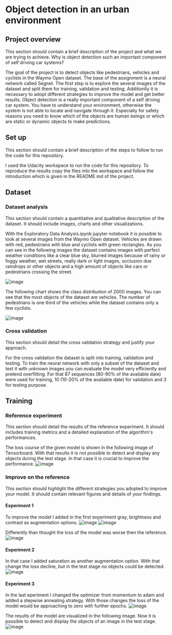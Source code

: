 # Object detection in an urban environment

## Project overview
This section should contain a brief description of the project and what we are trying to achieve. Why is object detection such an important component of self driving car systems?

The goal of the project is to detect objects like pedestrians, vehicles and cyclists in the Waymo Open dataset. The base of the assignment is a neural network called Segnet. The first step is to explore the several images of the dataset and split them for training, validation and testing. Additionlly it is necessary to adopt different strategies to improve the model and get better results.
Object detection is a really important component of a self driving car system. You have to understand your environment, otherwise the system is not able to locate and navigate through it. Especially for safety reasons you need to know which of the objects are human beings or which are static or dynamic objects to make predictions.

## Set up
This section should contain a brief description of the steps to follow to run the code for this repository.

I used the Udacity workspace to run the code for this repository. To reproduce the results copy the files into the workspace and follow the introduction which is given in the README.md of the project.

## Dataset
### Dataset analysis
This section should contain a quantitative and qualitative description of the dataset. It should include images, charts and other visualizations.

With the Exploratory Data Analysis.ipynb jupyter notebook it is possible to look at several images from the Waymo Open dataset. Vehicles are drawn with red, pedestrians with blue and cyclists with green rectangles. As you can see in the following images the dataset contains images with perfect weather conditions like a clear blue sky, blurred images because of rainy or foggy weather, wet streets, really dark or light images, occlusion due raindrops or other objects and a high amount of objects like cars or pedestrians crossing the street.

![image](images/Dataset_1.png)

The following chart shows the class distribution of 2000 images. You can see that the most objects of the dataset are vehicles. The number of pedestrians is one third of the vehicles while the dataset contains only a few cyclists.

![image](images/Numberobjects.png)

### Cross validation
This section should detail the cross validation strategy and justify your approach.

For the cross validation the dataset is split into training, validation and testing. To train the neural network with only a subset of the dataset and test it with unknown images you can evaluate the model very efficiently and pretend overfitting. For that 87 sequences (80-90% of the available date) were used for training, 10 (10-20% of the available date) for validation and 3 for testing purpose.

## Training
### Reference experiment
This section should detail the results of the reference experiment. It should includes training metrics and a detailed explanation of the algorithm's performances.

The loss course of the given model is shown in the following image of Tensorboard. With that results it is not possible to detect and display any objects during the test stage. In that case it is crucial to improve the performance.
![image](images/Reference.png)

### Improve on the reference
This section should highlight the different strategies you adopted to improve your model. It should contain relevant figures and details of your findings.

#### Experiment 1
To improve the model I added in the first experiment gray, brightness and contrast as augmentation options.
![image](images/Augmentation.png) ![image](images/Augmentation2.png)

Differently than thought the loss of the model was worse then the reference.
![image](images/Loss.png)


#### Experiment 2
In that case I added saturation as another augmentation option. With that change the loss decline, but in the test stage no objects could be detected.
![image](images/Loss2.png)


#### Experiment 3
In the last eperiment I changed the optimizer from momentum to adam and added a stepwise annealing strategy. With those changes the loss of the model would be approaching to zero with further epochs.
![image](images/Loss3.png)

The results of the model are visualized in the following image. Now it is possible to detect and display the objects of an image in the test stage.
![image](images/Animation2.png)

